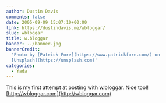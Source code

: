 ```yaml
---
author: Dustin Davis
comments: false
date: 2005-09-09 15:07:10+00:00
link: https://dustindavis.me/wbloggar/
slug: wbloggar
title: w.bloggar
banner: ../banner.jpg
bannerCredit:
  'Photo by [Patrick Fore](https://www.patrickfore.com/) on
  [Unsplash](https://unsplash.com)'
categories:
  - Yada
---
```


This is my first attempt at posting with w.bloggar. Nice tool!
[http://wbloggar.com](http://wbloggar.com)
